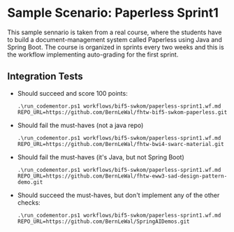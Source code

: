 # Sample Scenario: Paperless Sprint1

This sample sennario is taken from a real course, where the students have to build a document-management system called Paperless using Java and Spring Boot.
The course is organized in sprints every two weeks and this is the workflow implementing auto-grading for the first sprint.

## Integration Tests

* Should succeed and score 100 points:
    ```shell
    .\run_codementor.ps1 workflows/bif5-swkom/paperless-sprint1.wf.md REPO_URL=https://github.com/BernLeWal/fhtw-bif5-swkom-paperless.git
    ```

* Should fail the must-haves (not a java repo)
    ```shell
    .\run_codementor.ps1 workflows/bif5-swkom/paperless-sprint1.wf.md REPO_URL=https://github.com/BernLeWal/fhtw-bwi4-swarc-material.git
    ```

* Should fail the must-haves (it's Java, but not Spring Boot)
    ```shell
    .\run_codementor.ps1 workflows/bif5-swkom/paperless-sprint1.wf.md REPO_URL=https://github.com/BernLeWal/fhtw-eww3-sad-design-pattern-demo.git
    ```

* Should succeed the must-haves, but don't implement any of the other checks:
    ```shell
    .\run_codementor.ps1 workflows/bif5-swkom/paperless-sprint1.wf.md REPO_URL=https://github.com/BernLeWal/SpringAIDemos.git
    ```

